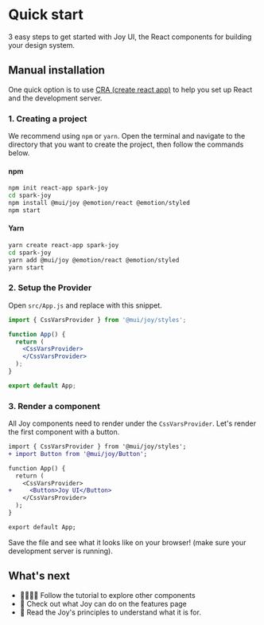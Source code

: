 # Quick start

<p class="description">3 easy steps to get started with Joy UI, the React components for building your design system.</p>

## Manual installation

One quick option is to use [CRA (create react app)](https://create-react-app.dev/docs/getting-started) to help you set up React and the development server. 

### 1. Creating a project

We recommend using `npm` or `yarn`. Open the terminal and navigate to the directory that you want to create the project, then follow the commands below. 

#### npm

```sh
npm init react-app spark-joy
cd spark-joy
npm install @mui/joy @emotion/react @emotion/styled
npm start
```

#### Yarn

```sh
yarn create react-app spark-joy
cd spark-joy
yarn add @mui/joy @emotion/react @emotion/styled
yarn start
```

### 2. Setup the Provider

Open `src/App.js` and replace with this snippet.

```jsx
import { CssVarsProvider } from '@mui/joy/styles';

function App() {
  return (
    <CssVarsProvider>
    </CssVarsProvider>
  );
}

export default App;
```

### 3. Render a component

All Joy components need to render under the `CssVarsProvider`. Let's render the first component with a button.

```diff
import { CssVarsProvider } from '@mui/joy/styles';
+ import Button from '@mui/joy/Button';

function App() {
  return (
    <CssVarsProvider>
+     <Button>Joy UI</Button>
    </CssVarsProvider>
  );
}

export default App;
```

Save the file and see what it looks like on your browser! (make sure your development server is running).

## What's next

- 👨‍💻👩‍💻 Follow the tutorial to explore other components
- 💎 Check out what Joy can do on the features page
- 📖 Read the Joy's principles to understand what it is for.
